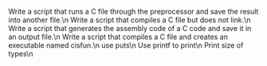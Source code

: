 Write a script that runs a C file through the preprocessor and save the result into another file.\n
Write a script that compiles a C file but does not link.\n
Write a script that generates the assembly code of a C code and save it in an output file.\n
Write a script that compiles a C file and creates an executable named cisfun.\n
use puts\n
Use printf to print\n
Print size of types\n

